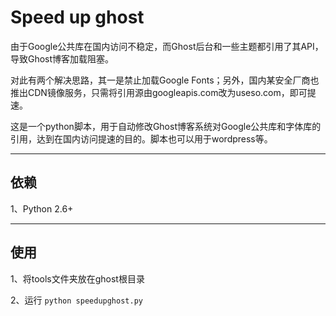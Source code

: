 Speed up ghost
===================

由于Google公共库在国内访问不稳定，而Ghost后台和一些主题都引用了其API，导致Ghost博客加载阻塞。

对此有两个解决思路，其一是禁止加载Google Fonts；另外，国内某安全厂商也推出CDN镜像服务，只需将引用源由googleapis.com改为useso.com，即可提速。

这是一个python脚本，用于自动修改Ghost博客系统对Google公共库和字体库的引用，达到在国内访问提速的目的。脚本也可以用于wordpress等。

----------

依赖
-------------

1、Python 2.6+

----------

使用
-------------------

1、将tools文件夹放在ghost根目录

2、运行 ``python speedupghost.py``
